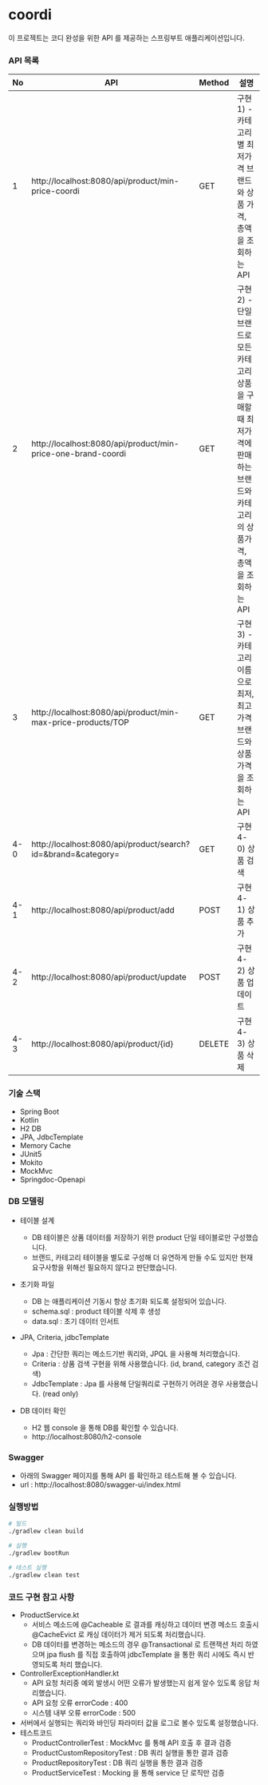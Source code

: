 # coordi

이 프로젝트는 코디 완성을 위한 API 를 제공하는 스프링부트 애플리케이션입니다.

### API 목록

| No  | API                                                           | Method | 설명                                                                         |
|-----|---------------------------------------------------------------|--------|----------------------------------------------------------------------------|
| 1   | http://localhost:8080/api/product/min-price-coordi            | GET    | 구현 1) - 카테고리 별 최저가격 브랜드와 상품 가격, 총액을 조회하는 API                               |
| 2   | http://localhost:8080/api/product/min-price-one-brand-coordi  | GET    | 구현 2) - 단일 브랜드로 모든 카테고리 상품을 구매할 때 최저가격에 판매하는 브랜드와 카테고리의 상품가격, 총액을 조회하는 API |
| 3   | http://localhost:8080/api/product/min-max-price-products/TOP  | GET    | 구현 3) - 카테고리 이름으로 최저, 최고 가격 브랜드와 상품 가격을 조회하는 API                           |
| 4-0 | http://localhost:8080/api/product/search?id=&brand=&category= | GET    | 구현 4-0) 상품 검색                                                              |
| 4-1 | http://localhost:8080/api/product/add                         | POST   | 구현 4-1) 상품 추가                                                              |
| 4-2 | http://localhost:8080/api/product/update                      | POST   | 구현 4-2) 상품 업데이트                                                            |
| 4-3 | http://localhost:8080/api/product/{id}                        | DELETE | 구현 4-3) 상품 삭제                                                              |


### 기술 스택
- Spring Boot 
- Kotlin 
- H2 DB
- JPA, JdbcTemplate
- Memory Cache 
- JUnit5
- Mokito
- MockMvc
- Springdoc-Openapi


### DB 모델링
- 테이블 설계
  - DB 테이블은 상품 데이터를 저장하기 위한 product 단일 테이블로만 구성했습니다.
  - 브랜드, 카테고리 테이블을 별도로 구성해 더 유연하게 만들 수도 있지만 현재 요구사항을 위해선 필요하지 않다고 판단했습니다. 

- 초기화 파일
  - DB 는 애플리케이션 기동시 항상 초기화 되도록 설정되어 있습니다.
  - schema.sql : product 테이블 삭제 후 생성
  - data.sql : 초기 데이터 인서트
  
- JPA, Criteria, jdbcTemplate
  - Jpa : 간단한 쿼리는 메소드기반 쿼리와, JPQL 을 사용해 처리했습니다.
  - Criteria : 상품 검색 구현을 위해 사용했습니다. (id, brand, category 조건 검색)
  - JdbcTemplate : Jpa 를 사용해 단일쿼리로 구현하기 어려운 경우 사용했습니다. (read only)

- DB 데이터 확인
  - H2 웹 console 을 통해 DB를 확인할 수 있습니다.
  - http://localhost:8080/h2-console

### Swagger 
- 아래의 Swagger 페이지를 통해 API 를 확인하고 테스트해 볼 수 있습니다. 
- url : http://localhost:8080/swagger-ui/index.html


### 실행방법
```bash
# 빌드 
./gradlew clean build

# 실행 
./gradlew bootRun

# 테스트 실행 
./gradlew clean test
```

### 코드 구현 참고 사항 
- ProductService.kt
  - 서비스 메소드에 @Cacheable 로 결과를 캐싱하고 데이터 변경 메소드 호출시 @CacheEvict 로 캐싱 데이터가 제거 되도록 처리했습니다.
  - DB 데이터를 변경하는 메소드의 경우 @Transactional 로 트랜잭션 처리 하였으며 jpa flush 를 직접 호출하여 jdbcTemplate 을 통한 쿼리 시에도 즉시 반영되도록 처리 했습니다. 
- ControllerExceptionHandler.kt 
  - API 요청 처리중 예외 발생시 어떤 오류가 발생했는지 쉽게 알수 있도록 응답 처리했습니다.
  - API 요청 오류 errorCode : 400
  - 시스템 내부 오류 errorCode : 500
- 서버에서 실행되는 쿼리와 바인딩 파라미터 값을 로그로 볼수 있도록 설정했습니다.
- 테스트코드
  - ProductControllerTest : MockMvc 를 통해 API 호출 후 결과 검증 
  - ProductCustomRepositoryTest : DB 쿼리 실행을 통한 결과 검증 
  - ProductRepositoryTest  : DB 쿼리 실행을 통한 결과 검증
  - ProductServiceTest : Mocking 을 통해 service 단 로직만 검증

 